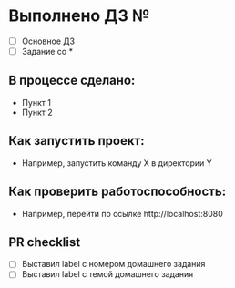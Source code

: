 # Выполнено ДЗ №

 - [ ] Основное ДЗ
 - [ ] Задание со *

## В процессе сделано:
 -  Пункт 1
 -  Пункт 2 

## Как запустить проект:
 - Например, запустить команду X в директории Y

## Как проверить работоспособность:
 - Например, перейти по ссылке http://localhost:8080

## PR checklist
 - [ ] Выставил label с номером домашнего задания
 - [ ] Выставил label с темой домашнего задания
